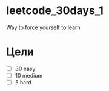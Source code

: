 # leetcode_30days_1

Way to force yourself to learn

# Цели

- [ ] 30 easy
- [ ] 10 medium
- [ ] 5 hard
